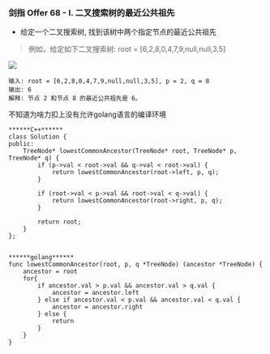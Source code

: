 ### 剑指 Offer 68 - I. 二叉搜索树的最近公共祖先

* 给定一个二叉搜索树, 找到该树中两个指定节点的最近公共祖先

> 例如，给定如下二叉搜索树:  root = [6,2,8,0,4,7,9,null,null,3,5]

![](https://assets.leetcode-cn.com/aliyun-lc-upload/uploads/2018/12/14/binarysearchtree_improved.png)

```
输入: root = [6,2,8,0,4,7,9,null,null,3,5], p = 2, q = 8
输出: 6 
解释: 节点 2 和节点 8 的最近公共祖先是 6。
```

不知道为啥力扣上没有允许golang语言的编译环境

```
******C++******
class Solution {
public:
    TreeNode* lowestCommonAncestor(TreeNode* root, TreeNode* p, TreeNode* q) {
        if (p->val < root->val && q->val < root->val) {
		    return lowestCommonAncestor(root->left, p, q);
	    }

    	if (root->val < p->val && root->val < q->val) {
	    	return lowestCommonAncestor(root->right, p, q);
	    }

	    return root;
    }
};


******golang******
func lowestCommonAncestor(root, p, q *TreeNode) (ancestor *TreeNode) {
    ancestor = root
    for{
        if ancestor.val > p.val && ancestor.val > q.val {
            ancestor = ancestor.left
        } else if ancestor.val < p.val && ancestor.val < q.val {
            ancestor = ancestor.right
        } else {
            return
        }
    }
}
```














